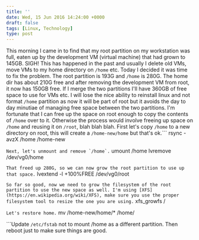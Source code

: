 ```yaml
---
title: ''
date: Wed, 15 Jun 2016 14:24:00 +0000
draft: false
tags: [Linux, Technology]
type: post
---
```


This morning I came in to find that my root partition on my workstation was full, eaten up by the development VM (virtual machine) that had grown to 145GB. SIGH! This has happened in the past and usually I delete old VMs, move VMs to my home directory on `/home` etc. Today I decided it was time to fix the problem. The root partition is 193G and `/home` is 280G. The home dir has about 210G free and after removing the development VM from root, it now has 150GB free. If I merge the two partitions I'll have 360GB of free space to use for VMs etc. I will lose the nice ability to reinstall linux and not format `/home` partition as now it will be part of root but it avoids the day to day minutiae of managing free space between the two partitions. I'm fortunate that I can free up the space on root enough to copy the contents of `/home` over to it. Otherwise the process would involve freeing up space on `/home` and reusing it on `/root`, blah blah blah. First let's copy `/home` to a new directory on root, this will create a `/home-new/home` but that's ok.```
rsync -avzX /home /home-new

```Next, let's unmount and remove `/home`.```
umount /home
lvremove /dev/vg0/home

```That freed up 280G, so we can now grow the root partition to use up that space.```
lvextend -l +100%FREE /dev/vg0/root

```So far so good, now we need to grow the filesystem of the root partition to use the new space as well. I'm using [XFS](https://en.wikipedia.org/wiki/XFS), make sure you use the proper filesystem tool to resize the one you are using.```
xfs\_growfs /

```Let's restore home.```
mv /home-new/home/\* /home/

```Update `/etc/fstab` not to mount /home as a different partition. Then reboot just to make sure things are good.